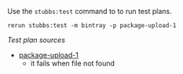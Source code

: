 
Use the `stubbs:test` command to to run test plans.

    rerun stubbs:test -m bintray -p package-upload-1

*Test plan sources*

* [package-upload-1](tests/package-upload-1.html)
  * it fails when file not found

